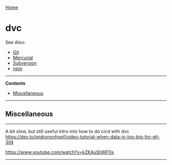 [Home](Readme.md)
# dvc

See Also:

 - [Git](Git.md)
 - [Mercurial](Mercurial.md)
 - [Subversion](Subversion.md)
 - [npm](Npm.md)

---

**Contents**

- [Miscellaneous](DVC.md#miscellaneous)

---

## Miscellaneous

---

A bit slow, but still useful intro into how to do cicd with dvc
https://dev.to/andronovhopf/video-tutorial-when-data-is-too-big-for-git-3if4

https://www.youtube.com/watch?v=kZKAuShWF0s

---
